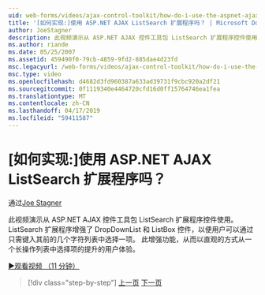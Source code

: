 ```yaml
---
uid: web-forms/videos/ajax-control-toolkit/how-do-i-use-the-aspnet-ajax-listsearch-extender
title: '[如何实现:]使用 ASP.NET AJAX ListSearch 扩展程序吗？ | Microsoft Docs'
author: JoeStagner
description: 此视频演示从 ASP.NET AJAX 控件工具包 ListSearch 扩展程序控件使用。 ListSearch 扩展程序增强了 DropDownList 和 L...
ms.author: riande
ms.date: 05/25/2007
ms.assetid: 459490f0-79cb-4859-9fd2-885dae4d23fd
msc.legacyurl: /web-forms/videos/ajax-control-toolkit/how-do-i-use-the-aspnet-ajax-listsearch-extender
msc.type: video
ms.openlocfilehash: d4682d3fd960387a633ad39731f9cbc920a2df21
ms.sourcegitcommit: 0f1119340e4464720cfd16d0ff15764746ea1fea
ms.translationtype: MT
ms.contentlocale: zh-CN
ms.lasthandoff: 04/17/2019
ms.locfileid: "59411587"
---
```

# <a name="how-do-i-use-the-aspnet-ajax-listsearch-extender"></a>[如何实现:]使用 ASP.NET AJAX ListSearch 扩展程序吗？

通过[Joe Stagner](https://github.com/JoeStagner)

此视频演示从 ASP.NET AJAX 控件工具包 ListSearch 扩展程序控件使用。 ListSearch 扩展程序增强了 DropDownList 和 ListBox 控件，以便用户可以通过只需键入其前的几个字符列表中选择一项。 此增强功能，从而以直观的方式从一个长操作列表中选择项的提升的用户体验。

[&#9654;观看视频 （11 分钟）](https://channel9.msdn.com/Blogs/ASP-NET-Site-Videos/how-do-i-use-the-aspnet-ajax-listsearch-extender)

> [!div class="step-by-step"]
> [上一页](how-do-i-use-the-aspnet-ajax-nobot-control.md)
> [下一页](how-do-i-use-the-pagingbulletedlist-extender-control.md)
